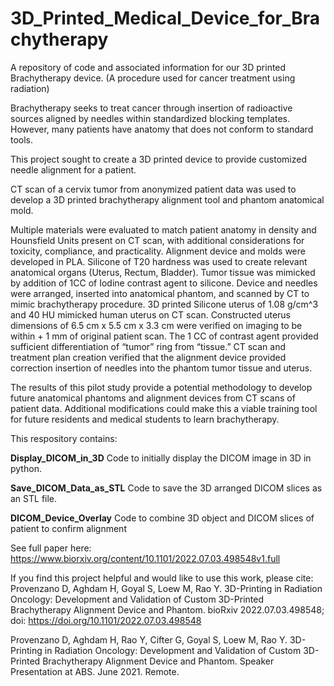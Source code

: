 # 3D_Printed_Medical_Device_for_Brachytherapy
A repository of code and associated information for our 3D printed Brachytherapy device. (A procedure used for cancer treatment using radiation)

Brachytherapy seeks to treat cancer through insertion of radioactive sources aligned by needles within standardized blocking templates. However, many patients have anatomy that does not conform to standard tools. 

This project sought to create a 3D printed device to provide customized needle alignment for a patient. 

CT scan of a cervix tumor from anonymized patient data was used to develop a 3D printed brachytherapy alignment tool and phantom anatomical mold. 

Multiple materials were evaluated to match patient anatomy in density and Hounsfield Units present on CT scan, with additional considerations for toxicity, compliance, and practicality. Alignment device and molds were developed in PLA. Silicone of T20 hardness was used to create relevant anatomical organs (Uterus, Rectum, Bladder). Tumor tissue was mimicked by addition of 1CC of Iodine contrast agent to silicone. Device and needles were arranged, inserted into anatomical phantom, and scanned by CT to mimic brachytherapy procedure. 3D printed Silicone uterus of 1.08 g/cm^3 and 40 HU mimicked human uterus on CT scan. Constructed uterus dimensions of 6.5 cm x 5.5 cm x 3.3 cm were verified on imaging to be within + 1 mm of original patient scan. The 1 CC of contrast agent provided sufficient differentiation of “tumor” ring from “tissue.” CT scan and treatment plan creation verified that the alignment device provided correction insertion of needles into the phantom tumor tissue and uterus. 

The results of this pilot study provide a potential methodology to develop future anatomical phantoms and alignment devices from CT scans of patient data. Additional modifications could make this a viable training tool for future residents and medical students to learn brachytherapy.

This respository contains:


**Display_DICOM_in_3D**
Code to initially display the DICOM image in 3D in python.

**Save_DICOM_Data_as_STL**
Code to save the 3D arranged DICOM slices as an STL file.

**DICOM_Device_Overlay**
Code to combine 3D object and DICOM slices of patient to confirm alignment

See full paper here: https://www.biorxiv.org/content/10.1101/2022.07.03.498548v1.full

If you find this project helpful and would like to use this work, please cite:
Provenzano D, Aghdam H, Goyal S, Loew M, Rao Y. 3D-Printing in Radiation Oncology: Development and Validation of Custom 3D-Printed Brachytherapy Alignment Device and Phantom. bioRxiv 2022.07.03.498548; doi: https://doi.org/10.1101/2022.07.03.498548 

Provenzano D, Aghdam H, Rao Y, Cifter G, Goyal S, Loew M, Rao Y. 3D-Printing in Radiation Oncology: Development and Validation of Custom 3D-Printed Brachytherapy Alignment Device and Phantom. Speaker Presentation at ABS. June 2021. Remote.
